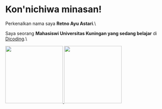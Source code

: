 

# Kon'nichiwa minasan! 

Perkenalkan nama saya **Retno Ayu Astari**.\

Saya seorang **Mahasiswi Universitas Kuningan yang sedang belajar** di [Dicoding](https://www.dicoding.com/).\

<p align="left">
<a href="https://github.com/gilangadhan">
  <img height="180em" src="https://github-readme-stats-eight-theta.vercel.app/api?username=gilangadhan&show_icons=true&theme=algolia&include_all_commits=true&count_private=true"/>
  <img height="180em" src="https://github-readme-stats-eight-theta.vercel.app/api/top-langs/?username=gilangadhan&layout=compact&langs_count=8&theme=algolia"/>
</a>
</p>
